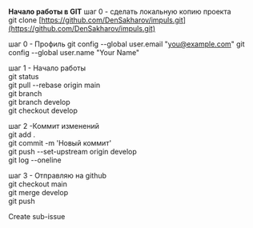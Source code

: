 **Начало работы в GIT**
шаг 0 - сделать локальную копию проекта  
git clone [https://github.com/DenSakharov/impuls.git](https://github.com/DenSakharov/impuls.git)

шаг 0 - Профиль
  git config --global user.email "you@example.com"
  git config --global user.name "Your Name"

шаг 1 - Начало работы  
git status  
git pull --rebase origin main  
git branch  
git branch develop  
git checkout develop

шаг 2 -Коммит изменений  
git add .  
git commit -m 'Новый коммит'  
git push --set-upstream origin develop  
git log --oneline

шаг 3 - Отправляю на github  
git checkout main  
git merge develop  
git push

Create sub-issue
